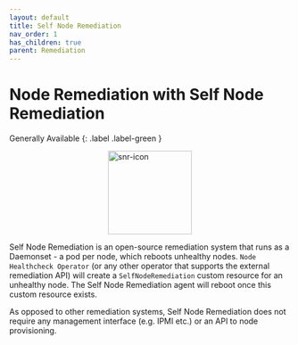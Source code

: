 ```yaml
---
layout: default
title: Self Node Remediation
nav_order: 1
has_children: true
parent: Remediation
---
```


# Node Remediation with Self Node Remediation
Generally Available
{: .label .label-green }

<img src="../../../images/operator-icon/snr_icon_blue.png" alt="snr-icon" width="150" style="margin-left:auto; margin-right:auto; display:block"/>

Self Node Remediation is an open-source remediation system that runs as a Daemonset - a pod per node, which reboots unhealthy nodes.
`Node Healthcheck Operator` (or any other operator that supports the external remediation API) will create 
a `SelfNodeRemediation` custom resource for an unhealthy node. The Self Node Remediation agent will reboot once this custom resource exists.

As opposed to other remediation systems, Self Node Remediation does not require any management interface (e.g. IPMI etc.) or an API to node provisioning.
